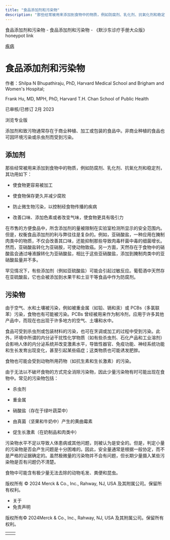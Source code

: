```yaml
---
title: "食品添加剂和污染物"
description: "那些经常被用来添加到食物中的物质，例如防腐剂、乳化剂、抗氧化剂和稳定剂，其功用如下："
---
```


﻿食品添加剂和污染物 \- 食品添加剂和污染物 \- 《默沙东诊疗手册大众版》 honeypot link



[疾病](https://www.merckmanuals.com/home/resourcespages/healthyliving_rel2.3)

# 食品添加剂和污染物

作者：Shilpa N Bhupathiraju, PhD, Harvard Medical School and Brigham and Women's Hospital;

Frank Hu, MD, MPH, PhD, Harvard T.H. Chan School of Public Health

已审核/已修订 2月 2023

浏览专业版

添加剂和致污物通常存在于商业种植、加工或包装的食品中。非商业种植的食品也可因环境污染或杀虫剂而受到污染。

## 添加剂

那些经常被用来添加到食物中的物质，例如防腐剂、乳化剂、抗氧化剂和稳定剂，其功用如下：

- 使食物更容易被加工

- 使食物保存更久并减少腐败

- 防止微生物污染，以控制经食物传播的疾病

- 改善口味、添加色素或者改变气味，使食物更具有吸引力


在市售的方便食品中，所含添加剂的量被限制在实验室检测所显示的安全范围内。但是，权衡食品添加剂的利与弊往往是复杂的。例如，亚硝酸盐，一种应用在腌制肉类中的物质，不仅会改善其口味，还能抑制那些导致肉毒杆菌中毒的细菌增长。然而，亚硝酸盐转化为亚硝胺，可使动物致癌。另一方面，天然存在于食物中的硝酸盐会通过唾液腺转化为亚硝酸盐，相比于这些亚硝酸盐，添加到腌制肉类中的亚硝酸盐量并不多。

罕见情况下，有些添加剂（例如亚硫酸盐）可能会引起过敏反应。葡萄酒中天然存在亚硫酸盐，它也会被添加到水果干和土豆干等食品中作为防腐剂。

## 污染物

由于空气、水和土壤被污染，例如被重金属（如铅、镉和汞）或 PCBs（多氯联苯）污染，食物也有可能被污染。PCBs 曾经被用来作为制冷剂，应用于许多其他产品中，而现在也出现于许多地方的空气、土壤和水中。

食品可受到杀虫剂或包装材料的污染，也可在烹调或加工的过程中受到污染。此外，环境中所谓的内分泌干扰性化学物质（如有些杀虫剂、石化产品和工业溶剂）会影响人体的内分泌系统并改变激素水平，导致性器官、免疫功能、神经系统功能和生长发育出现变化，甚至引起某些癌症；这类物质也可能诱发肥胖。

食物也可能会受到动物所用药物（如抗生素和生长激素）的污染。

由于无法以不破坏食物的方式完全消除污染物，因此少量污染物有时可能出现在食物中。常见的污染物包括：

- 杀虫剂

- 重金属

- 硝酸盐（存在于绿叶蔬菜中）

- 由真菌（坚果和牛奶中）产生的黄曲霉素

- 促生长激素（在奶制品和肉类中）


污染物水平不足以导致人体患病或其他问题，则被认为是安全的。但是，判定小量的污染物是否会产生问题是十分困难的。因此，安全量通常是根据一般协定，而不是严格的证据确定的。虽然极微量的污染物并不会有问题，但长期少量摄入某些污染物是否有问题仍不清楚。

食物中可能含有极少量无法去除的动物毛发、粪便和昆虫。



版权所有 © 2024
Merck & Co., Inc., Rahway, NJ, USA 及其附属公司。保留所有权利。

- 关于
- 免责声明

版权所有© 2024Merck & Co., Inc., Rahway, NJ, USA 及其附属公司。保留所有权利。

|     |     |
| --- | --- |
|  |  |